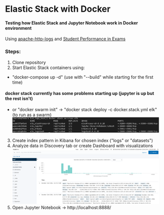 # Elastic Stack with Docker
#### Testing how Elastic Stack and Jupyter Notebook work in Docker environment
Using [apache-http-logs](https://github.com/ocatak/apache-http-logs.git) and [Student Performance in Exams](https://www.kaggle.com/spscientist/students-performance-in-exams) 

### Steps:
1. Clone repository
2. Start Elastic Stack containers using:
- "docker-compose up -d" (use with "--build" while starting for the first time)
#### docker stack currently has some problems starting up (jupyter is up but the rest isn't)
- or "docker swarm init" -> "docker stack deploy -c docker.stack.yml elk" (to run as a swarm)
![swarm](/images/swarm.png)
3. Create index pattern in Kibana for chosen index ("logs" or "datasets")
4. Analyze data in Discovery tab or create Dashboard with visualizations
![kibana_discover](/images/kibana_discover.png)
5. Open Jupyter Notebook -> http://localhost:8888/
